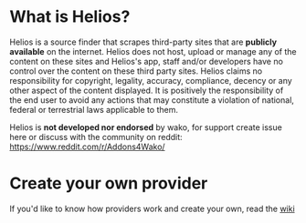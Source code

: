 # What is Helios?
Helios is a source finder that scrapes third-party sites that are **publicly available** on the internet. Helios does not host, upload or manage any of the content on these sites and Helios's app, staff and/or developers have no control over the content on these third party sites. Helios claims no responsibility for copyright, legality, accuracy, compliance, decency or any other aspect of the content displayed. It is positively the responsibility of the end user to avoid any actions that may constitute a violation of national, federal or terrestrial laws applicable to them.

Helios is **not developed nor endorsed** by wako, for support create issue here or discuss with the community on reddit: https://www.reddit.com/r/Addons4Wako/

# Create your own provider
If you'd like to know how providers work and create your own, read the [wiki](https://github.com/wako-unofficial-addons/helios/wiki/Providers)

